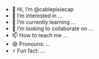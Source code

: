 - 👋 Hi, I’m @cablepixiecap
- 👀 I’m interested in ...
- 🌱 I’m currently learning ...
- 💞️ I’m looking to collaborate on ...
- 📫 How to reach me ...
- 😄 Pronouns: ...
- ⚡ Fun fact: ...

<!---
cablepixiecap/cablepixiecap is a ✨ special ✨ repository because its `README.md` (this file) appears on your GitHub profile.
You can click the Preview link to take a look at your changes.
--->
